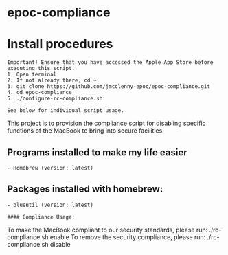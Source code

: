 # epoc-compliance

# Install procedures
```
Important! Ensure that you have accessed the Apple App Store before executing this script.
1. Open terminal
2. If not already there, cd ~
3. git clone https://github.com/jmcclenny-epoc/epoc-compliance.git
4. cd epoc-compliance
5. ./configure-rc-compliance.sh

See below for individual script usage.
```
This project is to provision the compliance script for disabling specific functions of the MacBook to bring into secure facilities.

## Programs installed to make my life easier
    - Homebrew (version: latest)

## Packages installed with homebrew:   

    - blueutil (version: latest) 

```
#### Compliance Usage:
```
To make the MacBook compliant to our security standards, please run:
./rc-compliance.sh enable 
To remove the security compliance, please run:
./rc-compliance.sh disable
```